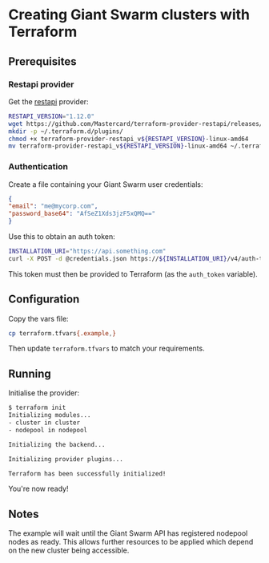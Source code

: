 # Creating Giant Swarm clusters with Terraform

## Prerequisites

### Restapi provider

Get the [restapi](https://github.com/Mastercard/terraform-provider-restapi) provider:

```bash
RESTAPI_VERSION="1.12.0"
wget https://github.com/Mastercard/terraform-provider-restapi/releases/download/v${RESTAPI_VERSION}/terraform-provider-restapi_v${RESTAPI_VERSION}-linux-amd64
mkdir -p ~/.terraform.d/plugins/
chmod +x terraform-provider-restapi_v${RESTAPI_VERSION}-linux-amd64
mv terraform-provider-restapi_v${RESTAPI_VERSION}-linux-amd64 ~/.terraform.d/plugins/terraform-provider-restapi_v${RESTAPI_VERSION}
```

### Authentication

Create a file containing your Giant Swarm user credentials:

```json
{
"email": "me@mycorp.com",
"password_base64": "AfSeZ1Xds3jzF5xQMQ=="
}
```

Use this to obtain an auth token:

```bash
INSTALLATION_URI="https://api.something.com"
curl -X POST -d @credentials.json https://${INSTALLATION_URI}/v4/auth-tokens/
```

This token must then be provided to Terraform (as the `auth_token` variable).

## Configuration

Copy the vars file:

```bash
cp terraform.tfvars{.example,}
```

Then update `terraform.tfvars` to match your requirements.

## Running

Initialise the provider:

```bash
$ terraform init
Initializing modules...
- cluster in cluster
- nodepool in nodepool

Initializing the backend...

Initializing provider plugins...

Terraform has been successfully initialized!
```

You're now ready!

## Notes

The example will wait until the Giant Swarm API has registered nodepool nodes as ready. This allows further resources to be applied which depend on the new cluster being accessible.
